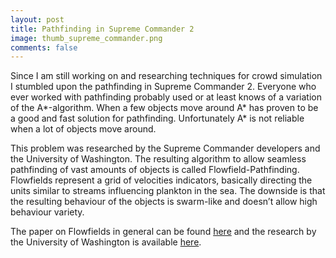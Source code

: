 ```yaml
---
layout: post
title: Pathfinding in Supreme Commander 2
image: thumb_supreme_commander.png
comments: false
---
```

Since I am still working on and researching techniques for crowd simulation I stumbled upon the pathfinding in Supreme Commander 2. Everyone who ever worked with pathfinding probably used or at least knows of a variation of the A\*-algorithm. When a few objects move around A\* has proven to be a good and fast solution for pathfinding. Unfortunately A\* is not reliable when a lot of objects move around. 

This problem was researched by the Supreme Commander developers and the University of Washington. The resulting algorithm to allow seamless pathfinding of vast amounts of objects is called Flowfield-Pathfinding. Flowfields represent a grid of velocities indicators, basically directing the units similar to streams influencing plankton in the sea. The downside is that the resulting behaviour of the objects is swarm-like and doesn’t allow high behaviour variety.

The paper on Flowfields in general can be found [here](http://www.aaai.org/Papers/AIIDE/2008/AIIDE08-031.pdf) and the research by the University of Washington is available [here](http://grail.cs.washington.edu/projects/crowd-flows/).